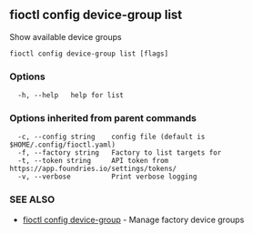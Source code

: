## fioctl config device-group list

Show available device groups

```
fioctl config device-group list [flags]
```

### Options

```
  -h, --help   help for list
```

### Options inherited from parent commands

```
  -c, --config string    config file (default is $HOME/.config/fioctl.yaml)
  -f, --factory string   Factory to list targets for
  -t, --token string     API token from https://app.foundries.io/settings/tokens/
  -v, --verbose          Print verbose logging
```

### SEE ALSO

* [fioctl config device-group](fioctl_config_device-group.md)	 - Manage factory device groups


